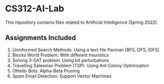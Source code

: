 # CS312-AI-Lab
This repository contains files related to Artificial Intelligence (Spring 2022).

## Assignments Included
1. Uninformed Search Methods: Using a text-file Pacman (BFS, DFS, IDFS)
2. Blocks World Problem: With different heuristics
3. Solving 3-SAT problem: Using bit perturbations
4. Travelling Salesman Problem (TSP): Using Ant Colony Optimization
5. Othello Bots: Alpha-Beta Pruning
6. Spam Email Detection: Support Vector Machines
